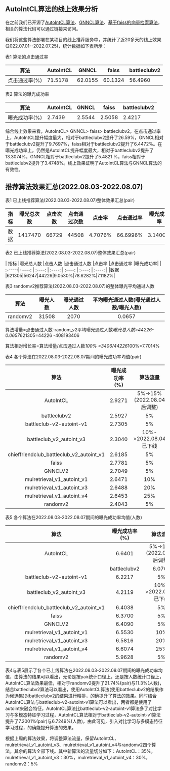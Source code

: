 ## AutoIntCL算法的线上效果分析

在之前我们已开源了[AutoIntCL算法](https://github.com/hmliangliang/AutoIntCL)、[GNNCL算法](https://github.com/hmliangliang/GNNCL)、[基于faiss的向量检索算法](https://github.com/hmliangliang/faissSearch)，相关的算法代码可以通过链接来访问。

我们将这些算法部署在某项目的线上推荐服务中，并统计了近20多天的线上效果(2022.07.01--2022.07.25)，统计数据如下表所示：

表1  算法的点击通过率

| 算法 | AutoIntCL | GNNCL | faiss |battleclubv2 |
| ------- | ------- | ------- | ------- |------- |
|    点击通过率(%)     |   71.5178      |     62.0155    |    60.1324     |  56.4960      |


表2  算法的曝光成功率

| 算法 | AutoIntCL | GNNCL | faiss |battleclubv2 |
| ------- | ------- | ------- | ------- |------- |
|    曝光成功率(%)     |  2.7439       |      2.5544   |    2.5058     |   2.4217     |

综合线上效果来看，AutoIntCL> GNNCL> faiss> battleclubv2。在点击通过率上，AutoIntCL提升幅度最大，相对于battleclubv2提升了26.59%，GNNCL相对于battleclubv2提升了9.7697%，faiss相对于battleclubv2提升了6.4472%。在曝光成功率上，仍然是AutoIntCL提升幅度最大，相对于battleclubv2提升了13.3074%，GNNCL相对于battleclubv2提升了5.4821 %，faiss相对于battleclubv2提升了3.4748%。线上效果证明了AutoIntCL算法与GNNCL算法的有效性。

## 推荐算法效果汇总(2022.08.03-2022.08.07)
表1 已上线推荐算法(2022.08.03-2022.08.07)整体效果汇总(pair)

| 指标 |曝光总次数 |点击次数 |点击通过次数 |点击率 |点击通过率 |曝光成功率|
| :-----:| :----: | :----: | :----: | :----: | :----: | :----: |
|数据 |1417470|66729|44508|4.7076%|66.6996%|3.1400%|

表2 已上线推荐算法(2022.08.03-2022.08.07)整体效果汇总(pair)

| 指标 |曝光总人数 |点击人数 |点击通过人数 |点击率 |点击通过率 |曝光成功率|
| :-----:|: ----: | :----: | :----: | :----: | :----: | :----: |
|数据 |621305|56247|44226|9.0530%|78.6282%|7.1182%|

表3 randomv2推荐算法(2022.08.03-2022.08.07)的整体曝光平均通过人数

| 算法|曝光人数|曝光通过人数|平均曝光通过人数(曝光通过人数/曝光人数)|
| :-----:| :----: | :----: | :----: | 
randomv2|31508|2070|0.0657|

算法增量=点击通过人数-random_v2平均曝光通过人数*曝光总人数=44226-0.0657*621305=44226 -408193406

算法相对增长率=算法增量/点击通过人数*100% =3406/44226*100%=7.7014%

表4  各个算法在2022.08.03-2022.08.07期间的曝光成功率均值(pair)

| 算法| 曝光成功率(%)| 算法流量
| :-----:| :----: | :----: | 
| AutoIntCL| 2.9271| 5%->15%(2022.08.04后调整)| 
| battleclubv2| 2.5927| 5%| 
| battleclub-v2-autoint-v1| 2.7305| 5%| 
| battleclub_v2_autoint_v3| 2.3040| 10%->2022.08.04已下线| 
| chieffriendclub_battleclub_v2_autoint_v1| 2.6185| 5%| 
| faiss|2.7781| 5%| 
| GNNCLV2| 2.7049| 5%| 
| mulretrieval_v1_autoint_v1| 2.6471| 10%| 
| mulretrieval_v1_autoint_v3| 2.6488| 20%| 
| mulretrieval_v1_autoint_v4| 2.6453| 25%| 
| randomv2| 2.4043| 5%| 

表5  各个算法在2022.08.03-2022.08.07期间的曝光成功率均值(人数)

| 算法| 曝光成功率(%)| 算法流量|
| :-----:| :----: | :----: | 
|AutoIntCL|6.6401|5%->15%(2022.08.04后调整)|
||battleclubv2|6.0702|5%|
|battleclub-v2-autoint-v1|6.2217|5%|
|battleclub_v2_autoint_v3|4.2119|10%->2022.08.04已下线|
|chieffriendclub_battleclub_v2_autoint_v1|6.4038|5%|
|faiss|6.3700|5%|
|GNNCLV2|6.4090|5%|
|mulretrieval_v1_autoint_v1|6.5530|10%|
|mulretrieval_v1_autoint_v3|6.5816|20%|
|mulretrieval_v1_autoint_v4|6.6074|25%|
|randomv2|5.9628|5%|

表4与表5展示了各个已上线算法在2022.08.03-2022.08.07期间的曝光成功率均值，由算法的结果可以看出，无论是按pair统计口径上，还是按人数统计口径上，AutoIntCL算法效果最佳，相对于randomv2提升了21.74%(pair)与11.3%(人数)，结合battleclubv2算法可以看出，使用AutoIntCL算法(使用battleclubv2的结果作为候选集)对battleclubv2的结果进行精排，的确提升了算法的效果。同时结合AutoIntCL算法与battleclub-v2-autoint-v1算法可以看出，两者都是使用了autoint来融合特征，AutoIntCL算法比battleclub-v2-autoint-v1算法多了对比学习与多模态特征学习过程，AutoIntCL算法相对于battleclub-v2-autoint-v1算法提升了7.2001%(pair)与6.7249%(人数)，由此可见，引入对比学习与多模态特征学习过程，的确能提升算法的效果。

根据上周的算法效果，将调整算法流量，保留AutoIntCL、mulretrieval_v1_autoint_v3、mulretrieval_v1_autoint_v4与randomv2四个算法，其余的算法全部下线。其中新算法的流量切分如下：AutoIntCL：35%，mulretrieval_v1_autoint_v3：30%，mulretrieval_v1_autoint_v4：30%，randomv2：5%
